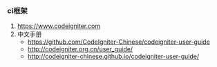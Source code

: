 ### ci框架

1. https://www.codeigniter.com
2. 中文手册
   - https://github.com/CodeIgniter-Chinese/codeigniter-user-guide
   - http://codeigniter.org.cn/user_guide/
   - http://codeigniter-chinese.github.io/codeigniter-user-guide/